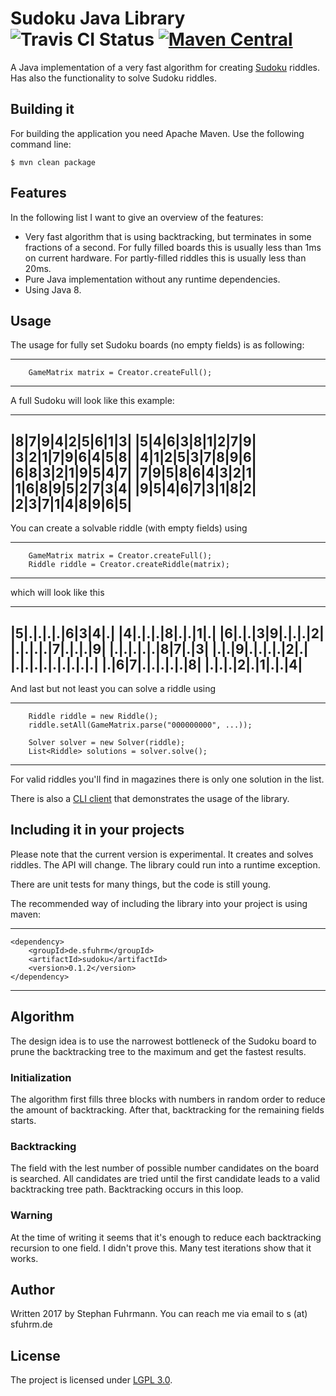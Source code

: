 # Sudoku Java Library ![Travis CI Status](https://travis-ci.org/sfuhrm/sudoku.svg?branch=master) [![Maven Central](https://maven-badges.herokuapp.com/maven-central/de.sfuhrm/sudoku/badge.svg)](https://maven-badges.herokuapp.com/maven-central/de.sfuhrm/sudoku)

A Java implementation of a very fast algorithm for creating [Sudoku](https://en.wikipedia.org/wiki/Sudoku) riddles.
Has also the functionality to solve Sudoku riddles.

## Building it

For building the application you need Apache Maven.
Use the following command line:

    $ mvn clean package
    
## Features

In the following list I want to give an overview of the features:

* Very fast algorithm that is using backtracking, but terminates in some fractions of a second. For fully filled boards this is usually less than 1ms on current hardware. For partly-filled riddles this is usually less than 20ms.
* Pure Java implementation without any runtime dependencies.
* Using Java 8.

## Usage

The usage for fully set Sudoku boards (no empty fields) is as following:

---------------------------------------
        GameMatrix matrix = Creator.createFull();        
---------------------------------------

A full Sudoku will look like this example:

---------------------------------------
|8|7|9|4|2|5|6|1|3|
|5|4|6|3|8|1|2|7|9|
|3|2|1|7|9|6|4|5|8|
|4|1|2|5|3|7|8|9|6|
|6|8|3|2|1|9|5|4|7|
|7|9|5|8|6|4|3|2|1|
|1|6|8|9|5|2|7|3|4|
|9|5|4|6|7|3|1|8|2|
|2|3|7|1|4|8|9|6|5|
---------------------------------------

You can create a solvable riddle (with empty fields) using

---------------------------------------
        GameMatrix matrix = Creator.createFull();        
        Riddle riddle = Creator.createRiddle(matrix);
---------------------------------------

which will look like this

---------------------------------------
|5|.|.|.|.|6|3|4|.|
|4|.|.|.|8|.|.|1|.|
|6|.|.|3|9|.|.|.|2|
|.|.|.|.|7|.|.|.|9|
|.|.|.|.|.|8|7|.|3|
|.|.|9|.|.|.|.|2|.|
|.|.|.|.|.|.|.|.|.|
|.|6|7|.|.|.|.|.|8|
|.|.|.|2|.|1|.|.|4|
---------------------------------------

And last but not least you can solve a riddle using

---------------------------------------
        Riddle riddle = new Riddle();
        riddle.setAll(GameMatrix.parse("000000000", ...));
        
        Solver solver = new Solver(riddle);
        List<Riddle> solutions = solver.solve();
---------------------------------------

For valid riddles you'll find in magazines there is only one solution in the list.

There is also a [CLI client](sudoku-client) that demonstrates the usage of the library.

## Including it in your projects

Please note that the current version is experimental. It creates and solves riddles. The API will change.
The library could run into a runtime exception.

There are unit tests for many things, but the code is still young.

The recommended way of including the library into your project is using maven:

---------------------------------------
    <dependency>
        <groupId>de.sfuhrm</groupId>
        <artifactId>sudoku</artifactId>
        <version>0.1.2</version>
    </dependency>
---------------------------------------

## Algorithm

The design idea is to use the narrowest bottleneck of the Sudoku board to prune the backtracking
tree to the maximum and get the fastest results.

### Initialization

The algorithm first fills three blocks with numbers in random order to reduce the amount of backtracking.
After that, backtracking for the remaining fields starts.

### Backtracking

The field with the lest number of possible number candidates on the board is searched. 
All candidates are tried until the first candidate leads to a valid backtracking tree path. Backtracking occurs in this loop.

### Warning

At the time of writing it seems that it's enough to reduce each backtracking recursion to one field.
I didn't prove this. Many test iterations show that it works.

## Author

Written 2017 by Stephan Fuhrmann. You can reach me via email to s (at) sfuhrm.de

## License

The project is licensed under [LGPL 3.0](https://www.gnu.org/licenses/lgpl-3.0.en.html).
